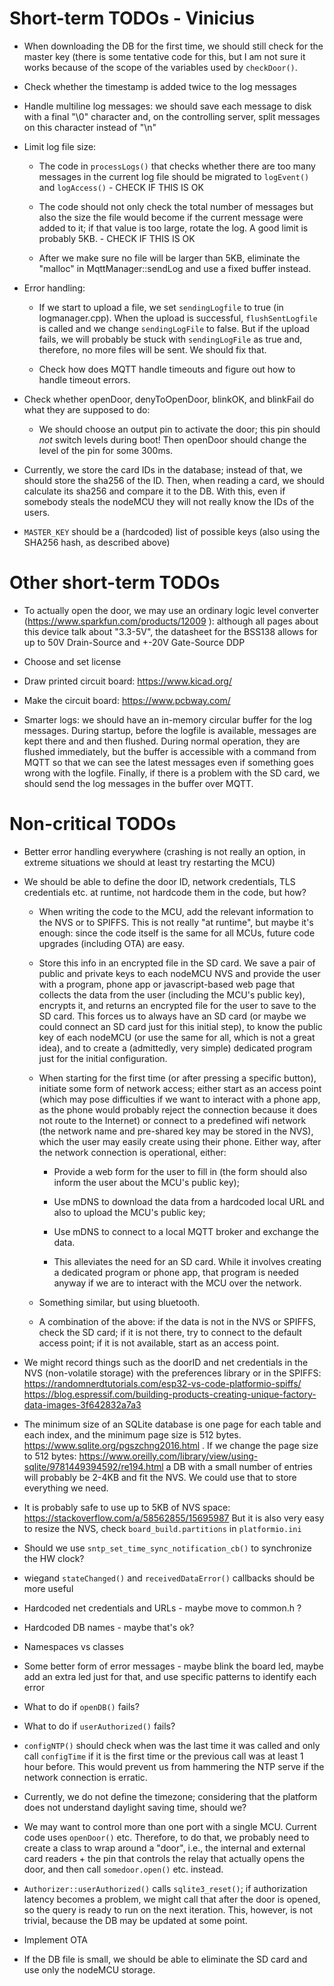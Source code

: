 # Short-term TODOs - Vinicius

 * When downloading the DB for the first time, we should still
   check for the master key (there is some tentative code for
   this, but I am not sure it works because of the scope of
   the variables used by `checkDoor()`.

 * Check whether the timestamp is added twice to the log messages

 * Handle multiline log messages: we should save each message
   to disk with a final "\0" character and, on the controlling
   server, split messages on this character instead of "\n"

 * Limit log file size:

   - The code in `processLogs()` that checks whether there are too many
     messages in the current log file should be migrated to `logEvent()`
     and `logAccess()` - CHECK IF THIS IS OK

   - The code should not only check the total number of messages but
     also the size the file would become if the current message were
     added to it; if that value is too large, rotate the log. A good
     limit is probably 5KB. - CHECK IF THIS IS OK

   - After we make sure no file will be larger than 5KB, eliminate
     the "malloc" in MqttManager::sendLog and use a fixed buffer
     instead.

 * Error handling:

   - If we start to upload a file, we set `sendingLogfile` to true (in
     logmanager.cpp). When the upload is successful, `flushSentLogfile`
     is called and we change `sendingLogFile` to false. But if the
     upload fails, we will probably be stuck with `sendingLogFile` as
     true and, therefore, no more files will be sent. We should fix
     that.

   - Check how does MQTT handle timeouts and figure out how to handle
     timeout errors.

 * Check whether openDoor, denyToOpenDoor, blinkOK, and blinkFail do
   what they are supposed to do:

   - We should choose an output pin to activate the door; this pin
     should *not* switch levels during boot! Then openDoor should
     change the level of the pin for some 300ms.

 * Currently, we store the card IDs in the database; instead of that,
   we should store the sha256 of the ID. Then, when reading a card, we
   should calculate its sha256 and compare it to the DB. With this,
   even if somebody steals the nodeMCU they will not really know the
   IDs of the users.

 * `MASTER_KEY` should be a (hardcoded) list of possible keys (also
   using the SHA256 hash, as described above)


# Other short-term TODOs

 * To actually open the door, we may use an ordinary logic level
   converter (https://www.sparkfun.com/products/12009 ): although all
   pages about this device talk about "3.3-5V", the datasheet for the
   BSS138 allows for up to 50V Drain-Source and +-20V Gate-Source DDP

 * Choose and set license

 * Draw printed circuit board: <https://www.kicad.org/>

 * Make the circuit board: <https://www.pcbway.com/>

 * Smarter logs: we should have an in-memory circular buffer for the log
   messages. During startup, before the logfile is available, messages
   are kept there and and then flushed. During normal operation, they are
   flushed immediately, but the buffer is accessible with a command from
   MQTT so that we can see the latest messages even if something goes wrong
   with the logfile. Finally, if there is a problem with the SD card, we
   should send the log messages in the buffer over MQTT.


# Non-critical TODOs

 * Better error handling everywhere (crashing is not really an option,
   in extreme situations we should at least try restarting the MCU)

 * We should be able to define the door ID, network credentials, TLS
   credentials etc. at runtime, not hardcode them in the code, but how?

   - When writing the code to the MCU, add the relevant information to
     the NVS or to SPIFFS. This is not really "at runtime", but maybe
     it's enough: since the code itself is the same for all MCUs, future
     code upgrades (including OTA) are easy.

   - Store this info in an encrypted file in the SD card. We save a pair
     of public and private keys to each nodeMCU NVS and provide the user
     with a program, phone app or javascript-based web page that collects
     the data from the user (including the MCU's public key), encrypts it,
     and returns an encrypted file for the user to save to the SD card.
     This forces us to always have an SD card (or maybe we could connect
     an SD card just for this initial step), to know the public key of
     each nodeMCU (or use the same for all, which is not a great idea),
     and to create a (admittedly, very simple) dedicated program just for
     the initial configuration.

   - When starting for the first time (or after pressing a specific button),
     initiate some form of network access; either start as an access point
     (which may pose difficulties if we want to interact with a phone app,
     as the phone would probably reject the connection because it does not
     route to the Internet) or connect to a predefined wifi network (the
     network name and pre-shared key may be stored in the NVS), which the
     user may easily create using their phone. Either way, after the network
     connection is operational, either:

     * Provide a web form for the user to fill in (the form should also
       inform the user about the MCU's public key);

     * Use mDNS to download the data from a hardcoded local URL and also
       to upload the MCU's public key;

     * Use mDNS to connect to a local MQTT broker and exchange the data.

     * This alleviates the need for an SD card. While it involves creating
       a dedicated program or phone app, that program is needed anyway if
       we are to interact with the MCU over the network.

   - Something similar, but using bluetooth.

   - A combination of the above: if the data is not in the NVS or SPIFFS,
     check the SD card; if it is not there, try to connect to the default
     access point; if it is not available, start as an access point.

 * We might record things such as the doorID and net credentials in the
   NVS (non-volatile storage) with the preferences library or in the SPIFFS:
   https://randomnerdtutorials.com/esp32-vs-code-platformio-spiffs/
   https://blog.espressif.com/building-products-creating-unique-factory-data-images-3f642832a7a3

 * The minimum size of an SQLite database is one page for each table and
   each index, and the minimum page size is 512 bytes.
   https://www.sqlite.org/pgszchng2016.html . If we change the page size
   to 512 bytes:
   https://www.oreilly.com/library/view/using-sqlite/9781449394592/re194.html
   a DB with a small number of entries will probably be 2-4KB and fit
   the NVS. We could use that to store everything we need.

 * It is probably safe to use up to 5KB of NVS space:
   https://stackoverflow.com/a/58562855/15695987
   But it is also very easy to resize the NVS, check `board_build.partitions`
   in `platformio.ini`

 * Should we use `sntp_set_time_sync_notification_cb()` to synchronize
   the HW clock?

 * wiegand `stateChanged()` and `receivedDataError()` callbacks should
   be more useful

 * Hardcoded net credentials and URLs - maybe move to common.h ?

 * Hardcoded DB names - maybe that's ok?

 * Namespaces vs classes

 * Some better form of error messages - maybe blink the board led,
   maybe add an extra led just for that, and use specific patterns
   to identify each error

 * What to do if `openDB()` fails?

 * What to do if `userAuthorized()` fails?

 * `configNTP()` should check when was the last time it was called
   and only call `configTime` if it is the first time or the previous
   call was at least 1 hour before. This would prevent us from hammering
   the NTP serve if the network connection is erratic.

 * Currently, we do not define the timezone; considering that the platform
   does not understand daylight saving time, should we?

 * We may want to control more than one port with a single MCU. Current
   code uses `openDoor()` etc. Therefore, to do that, we probably need to
   create a class to wrap around a "door", i.e., the internal and external
   card readers + the pin that controls the relay that actually opens the
   door, and then call `somedoor.open()` etc. instead.

 * `Authorizer::userAuthorized()` calls `sqlite3_reset()`; if authorization
   latency becomes a problem, we might call that after the door is opened,
   so the query is ready to run on the next iteration. This, however, is
   not trivial, because the DB may be updated at some point.

 * Implement OTA

 * If the DB file is small, we should be able to eliminate the SD card and
   use only the nodeMCU storage.
